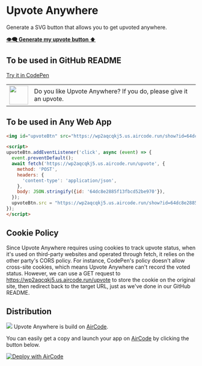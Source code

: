 # Upvote Anywhere

Generate a SVG button that allows you to get upvoted anywhere.

**[👁️‍🗨️ Generate my upvote button ⬆️](https://wp2aqcqkj5.us.aircode.run/create)**

## To be used in GitHub README

[Try it in CodePen](https://codepen.io/akira-cn-the-selector/pen/XWorRbL)

<table>
  <tr>
    <td valign="center"><a href="https://wp2aqcqkj5.us.aircode.run/upvote?id=64dc3a330fa968996d352dbd&redirect=https://github.com/akira-cn/upvote-anywhere"><img src="https://wp2aqcqkj5.us.aircode.run/show?id=64dc3a330fa968996d352dbd&noborder=1" width="50"></a> </td><td>Do you like Upvote Anywhere? If you do, please give it an upvote. </td>
  </tr>
</table>

## To be used in Any Web App

```html
<img id="upvoteBtn" src="https://wp2aqcqkj5.us.aircode.run/show?id=64dc8e2885f13fbcd52be970" width="35" style="vertical-align: bottom;cursor:pointer;"> Do you like Upvote Anywhere? If you do, please give it an upvote.

<script>
upvoteBtn.addEventListener('click', async (event) => {
  event.preventDefault();
  await fetch('https://wp2aqcqkj5.us.aircode.run/upvote', {
    method: 'POST',
    headers: {
      'content-type': 'application/json',
    },
    body: JSON.stringify({id: '64dc8e2885f13fbcd52be970'}),
  });
  upvoteBtn.src = "https://wp2aqcqkj5.us.aircode.run/show?id=64dc8e2885f13fbcd52be970&t=" + Date.now();
});
</script>
```

## Cookie Policy

Since Upvote Anywhere requires using cookies to track upvote status, when it's used on third-party websites and operated through fetch, it relies on the other party's CORS policy. For instance, CodePen's policy doesn't allow cross-site cookies, which means Upvote Anywhere can't record the voted status. However, we can use a GET request to https://wp2aqcqkj5.us.aircode.run/upvote to store the cookie on the original site, then redirect back to the target URL, just as we've done in our GitHub README.

## Distribution

<img src="https://aircode.io/dashboard-assets/logo_icon_dark.57e92d77.svg"> Upvote Anywhere is build on [AirCode](https://aircode.io/).

You can easily get a copy and launch your app on [AirCode](https://aircode.io/) by clicking the button below.

[![Deploy with AirCode](https://aircode.io/aircode-deploy-button.svg)](https://aircode.io/dashboard?owner=AirCodeLabs&repo=aircode&branch=main&path=examples%2Fupvote-anywhere&appname=upvote)
